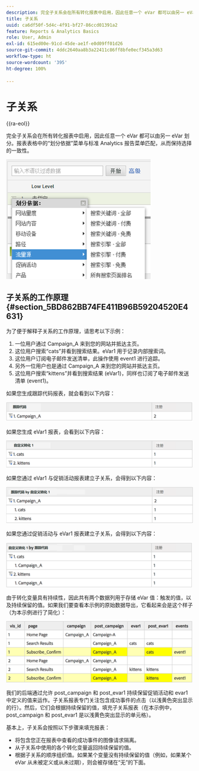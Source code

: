 ```yaml
---
description: 完全子关系会在所有转化报表中启用，因此任意一个 eVar 都可以由另一 eVar 划分。报表表格中的“划分依据”菜单与标准 Analytics 报告菜单匹配，从而保持选择的一致性。
title: 子关系
uuid: ca6df50f-5d4c-4f91-bf27-86ccd01391a2
feature: Reports & Analytics Basics
role: User, Admin
exl-id: 615ed00e-91cd-45de-ae1f-e0d09ff01d26
source-git-commit: 4ddc2640aa8b3a22411c86ff8bfe0ecf345a3d63
workflow-type: ht
source-wordcount: '395'
ht-degree: 100%

---
```


# 子关系

{{ra-eol}}

完全子关系会在所有转化报表中启用，因此任意一个 eVar 都可以由另一 eVar 划分。报表表格中的“划分依据”菜单与标准 Analytics 报告菜单匹配，从而保持选择的一致性。

![](assets/subrelations.png)

## 子关系的工作原理 {#section_5BD862BB74FE411B96B59204520E4631}

为了便于解释子关系的工作原理，请思考以下示例：

1. 一位用户通过 Campaign_A 来到您的网站并抵达主页。
1. 这位用户搜索“cats”并看到搜索结果。eVar1 用于记录内部搜索词。
1. 这位用户订阅电子邮件发送清单，此操作使用 event1 进行追踪。
1. 另外一位用户也是通过 Campaign_A 来到您的网站并抵达主页。
1. 这位用户搜索“kittens”并看到搜索结果 (eVar1)，同样也订阅了电子邮件发送清单 (event1)。

如果您生成跟踪代码报表，就会看到以下内容：

![](assets/subrel_1.png)

如果您生成 eVar1 报表，会看到以下内容：

![](assets/subrel_2.png)

如果您通过 eVar1 与促销活动报表建立子关系，会得到以下内容：

![](assets/subrel_3.png)

如果您通过促销活动与 eVar1 报表建立子关系，会得到以下内容：

![](assets/subrel_4.png)

由于转化变量具有持续性，因此共有两个数据列用于存储 eVar 值：触发的值，以及持续保留的值。如果我们要查看本示例的原始数据导出，它看起来会是这个样子（为本示例进行了简化）：

![](assets/subrel_5.png)

我们的后端通过允许 post_campaign 和 post_evar1 持续保留促销活动和 evar1 中定义的值来运作。子关系报表专门关注包含成功事件的点击（以浅黄色突出显示的行）。然后，它们会根据持续保留的值，填充子关系报表（在本示例中，post_campaign 和 post_evar1 是以浅黄色突出显示的单元格）。

基本上，子关系会按照以下步骤来填充报表：

* 将包含您正在报表中查看的成功事件的图像请求隔离。
* 从子关系中使用的各个转化变量返回持续保留的值。
* 根据子关系的顺序组织值。如果某个变量没有持续保留的值（例如，如果某个 eVar 从未被定义或从未过期），则会被存储在“无”的下面。
